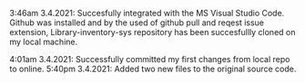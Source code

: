 3:46am 3.4.2021: Succesfully integrated with the MS Visual Studio Code. Github was installed and by the used of github pull and reqest issue extension, Library-inventory-sys repository has been succesfullly cloned on my local machine.

4:01am 3.4.2021: Successfully committed my first changes from local repo to online.
5:40pm 3.4.2021: Added two new files to the original source code.
